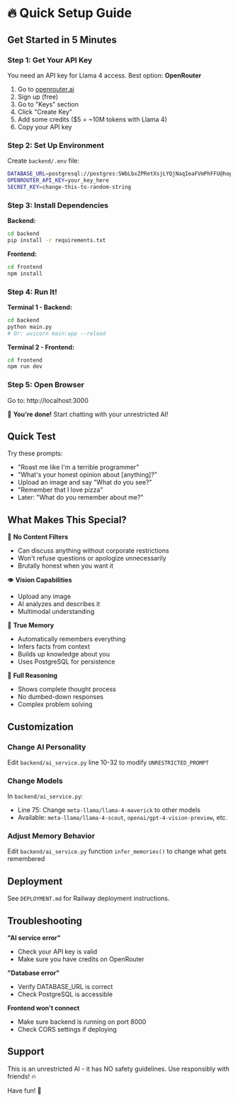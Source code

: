 # 🔥 Quick Setup Guide

## Get Started in 5 Minutes

### Step 1: Get Your API Key

You need an API key for Llama 4 access. Best option: **OpenRouter**

1. Go to [openrouter.ai](https://openrouter.ai)
2. Sign up (free)
3. Go to "Keys" section
4. Click "Create Key"
5. Add some credits ($5 = ~10M tokens with Llama 4)
6. Copy your API key

### Step 2: Set Up Environment

Create `backend/.env` file:

```bash
DATABASE_URL=postgresql://postgres:SWbLbxZPRetXsjLYQjNaqIeaFVmPhFFU@hopper.proxy.rlwy.net:47182/railway
OPENROUTER_API_KEY=your_key_here
SECRET_KEY=change-this-to-random-string
```

### Step 3: Install Dependencies

**Backend:**
```bash
cd backend
pip install -r requirements.txt
```

**Frontend:**
```bash
cd frontend
npm install
```

### Step 4: Run It!

**Terminal 1 - Backend:**
```bash
cd backend
python main.py
# Or: uvicorn main:app --reload
```

**Terminal 2 - Frontend:**
```bash
cd frontend
npm run dev
```

### Step 5: Open Browser

Go to: http://localhost:3000

🎉 **You're done!** Start chatting with your unrestricted AI!

## Quick Test

Try these prompts:
- "Roast me like I'm a terrible programmer"
- "What's your honest opinion about [anything]?"
- Upload an image and say "What do you see?"
- "Remember that I love pizza"
- Later: "What do you remember about me?"

## What Makes This Special?

🚫 **No Content Filters**
- Can discuss anything without corporate restrictions
- Won't refuse questions or apologize unnecessarily
- Brutally honest when you want it

👁️ **Vision Capabilities**
- Upload any image
- AI analyzes and describes it
- Multimodal understanding

🧠 **True Memory**
- Automatically remembers everything
- Infers facts from context
- Builds up knowledge about you
- Uses PostgreSQL for persistence

💭 **Full Reasoning**
- Shows complete thought process
- No dumbed-down responses
- Complex problem solving

## Customization

### Change AI Personality

Edit `backend/ai_service.py` line 10-32 to modify `UNRESTRICTED_PROMPT`

### Change Models

In `backend/ai_service.py`:
- Line 75: Change `meta-llama/llama-4-maverick` to other models
- Available: `meta-llama/llama-4-scout`, `openai/gpt-4-vision-preview`, etc.

### Adjust Memory Behavior

Edit `backend/ai_service.py` function `infer_memories()` to change what gets remembered

## Deployment

See `DEPLOYMENT.md` for Railway deployment instructions.

## Troubleshooting

**"AI service error"**
- Check your API key is valid
- Make sure you have credits on OpenRouter

**"Database error"**
- Verify DATABASE_URL is correct
- Check PostgreSQL is accessible

**Frontend won't connect**
- Make sure backend is running on port 8000
- Check CORS settings if deploying

## Support

This is an unrestricted AI - it has NO safety guidelines. Use responsibly with friends! 🔥

Have fun! 🚀

